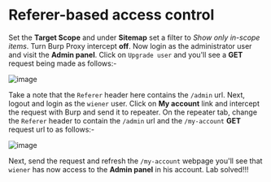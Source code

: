 # Referer-based access control
Set the **Target Scope** and under **Sitemap** set a filter to *Show only in-scope items*. Turn Burp Proxy intercept **off**. Now login as the administrator user and visit the **Admin panel**. Click on `Upgrade user` and you'll see a **GET** request being made as follows:-

![image](https://user-images.githubusercontent.com/86168235/228804287-da9e78a1-1ada-4fc6-b9c1-52a6943b8a27.png)


Take a note that the `Referer` header here contains the `/admin` url. Next, logout and login as the `wiener` user. Click on **My account** link and intercept the request with Burp and send it to repeater. On the repeater tab, change the `Referer` header to contain the `/admin` url and the `/my-account` **GET** request url to as follows:-

![image](https://user-images.githubusercontent.com/86168235/228804411-fd8a1f5a-c59c-4cda-b455-8d7812427a17.png)

Next, send the request and refresh the `/my-account` webpage you'll see that `wiener` has now access to the **Admin panel** in his account. Lab solved!!!
